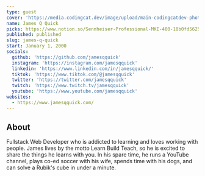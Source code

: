 ```yaml
---
type: guest
cover: 'https://media.codingcat.dev/image/upload/main-codingcatdev-photo/podcast-guest/jamesqquick'
name: James Q Quick
picks: https://www.notion.so/Sennheiser-Professional-MKE-400-18b0fd5625da42cd8c6c0cd202f2cfa5, https://www.notion.so/SanDisk-1TB-Extreme-Portable-SSD-Up-to-1050MB-s-USB-C-USB-3-2-Gen-2-External-Solid-State-Driv-22e3cae1b4264b1ca0a96c6848089f3e, https://www.notion.so/Rode-Wireless-Go-f4a903d8b68e4e35899c435c9fb569a9, https://www.notion.so/Diary-of-Anne-Frank-5a6d7b48f982466c8454208b1c4a838f
published: published
slug: james-q-quick
start: January 1, 2000
socials:
  github: 'https://github.com/jamesqquick'
  instagram: 'https://instagram.com/jamesqquick'
  linkedin: 'https://www.linkedin.com/in/jamesqquick/'
  tiktok: 'https://www.tiktok.com/@jamesqquick'
  twitter: 'https://twitter.com/jamesqquick'
  twitch: 'https://www.twitch.tv/jamesqquick'
  youtube: 'https://www.youtube.com/jamesqquick'
websites:
  - https://www.jamesqquick.com/
---
```


## About

Fullstack Web Developer who is addicted to learning and loves working with people. James lives by the motto Learn Build Teach, so he is excited to share the things he learns with you. In his spare time, he runs a YouTube channel, plays co-ed soccer with his wife, spends time with his dogs, and can solve a Rubik's cube in under a minute.
